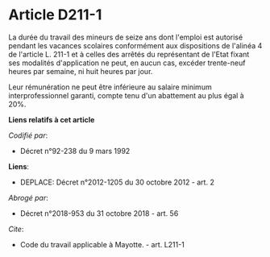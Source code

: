 # Article D211-1

La durée du travail des mineurs de seize ans dont l'emploi est autorisé pendant les vacances scolaires conformément aux
dispositions de l'alinéa 4 de l'article L. 211-1 et à celles des arrêtés du représentant de l'Etat fixant ses modalités
d'application ne peut, en aucun cas, excéder trente-neuf heures par semaine, ni huit heures par jour. 

Leur rémunération ne peut être inférieure au salaire minimum interprofessionnel garanti, compte tenu d'un abattement au plus
égal à 20%.

**Liens relatifs à cet article**

_Codifié par_:

  - Décret n°92-238 du 9 mars 1992

**Liens**:

  - DEPLACE: Décret n°2012-1205 du 30 octobre 2012 - art. 2

_Abrogé par_:

  - Décret n°2018-953 du 31 octobre 2018 - art. 56

_Cite_:

  - Code du travail applicable à Mayotte. - art. L211-1
